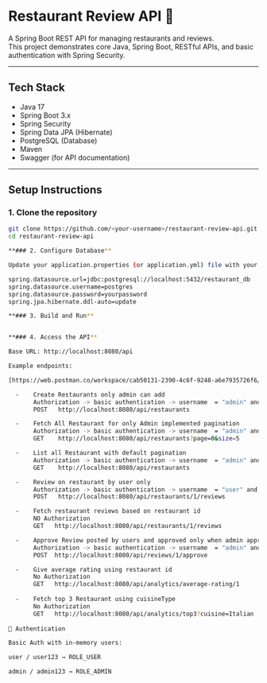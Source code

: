 # Restaurant Review API 🍴

A Spring Boot REST API for managing restaurants and reviews.  
This project demonstrates core Java, Spring Boot, RESTful APIs, and basic authentication with Spring Security.

---

## Tech Stack
- Java 17
- Spring Boot 3.x
- Spring Security
- Spring Data JPA (Hibernate)
- PostgreSQL (Database)
- Maven
- Swagger (for API documentation)

---

## Setup Instructions

### 1. Clone the repository
```bash
git clone https://github.com/<your-username>/restaurant-review-api.git
cd restaurant-review-api

**### 2. Configure Database**

Update your application.properties (or application.yml) file with your PostgreSQL credentials:

spring.datasource.url=jdbc:postgresql://localhost:5432/restaurant_db
spring.datasource.username=postgres
spring.datasource.password=yourpassword
spring.jpa.hibernate.ddl-auto=update

**### 3. Build and Run**


**### 4. Access the API**

Base URL: http://localhost:8080/api

Example endpoints:

[https://web.postman.co/workspace/cab50131-2390-4c6f-9248-a6e7935726f6/collection/42350282-9f145d6f-b0a0-4cad-9e33-700826f1bdc0?action=share&source=copy-link&creator=42350282](url)

  -    Create Restaurants only admin can add
       Authorization -> basic authentication -> username  = "admin" and password = "admin123"
       POST   http://localhost:8080/api/restaurants

  -    Fetch All Restaurant for only Admin implemented pagination
       Authorization -> basic authentication -> username  = "admin" and password = "admin123"
       GET    http://localhost:8080/api/restaurants?page=0&size=5

  -    List all Restaurant with default pagination
       Authorization -> basic authentication -> username  = "admin" and password = "admin123"
       GET    http://localhost:8080/api/restaurants

  -    Review on restaurant by user only
       Authorization -> basic authentication -> username  = "user" and password = "user123"
       POST   http://localhost:8080/api/restaurants/1/reviews

  -    Fetch restaurant reviews based on restaurant id
       NO Authorization 
       GET   http://localhost:8080/api/restaurants/1/reviews

  -    Approve Review posted by users and approved only when admin approved it
       Authorization -> basic authentication -> username  = "admin" and password = "admin123"
       POST  http://localhost:8080/api/reviews/1/approve

  -    Give average rating using restaurant id
       No Authorization
       GET   http://localhost:8080/api/analytics/average-rating/1
  
  -    Fetch top 3 Restaurant using cuisineType
       No Authorization
       GET   http://localhost:8080/api/analytics/top3?cuisine=Italian
      
🔑 Authentication

Basic Auth with in-memory users:

user / user123 → ROLE_USER

admin / admin123 → ROLE_ADMIN
